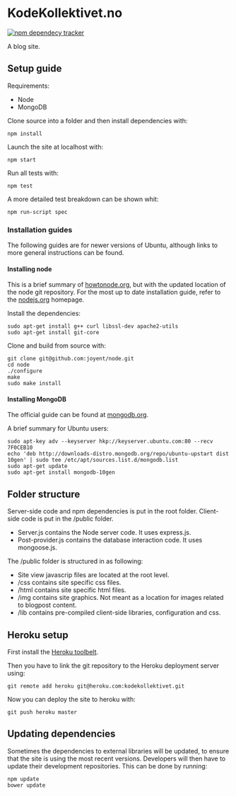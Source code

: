 KodeKollektivet.no
==================
[![npm dependecy tracker](https://david-dm.org/teodoran/blog-photo.png)](https://david-dm.org/teodoran/blog-photo)

A blog site.

Setup guide
-----------
Requirements:

* Node
* MongoDB

Clone source into a folder and then install dependencies with: 

```
npm install
```

Launch the site at localhost with:

```
npm start
```

Run all tests with:

```
npm test
```

A more detailed test breakdown can be shown whit:

```
npm run-script spec
```


### Installation guides

The following guides are for newer versions of Ubuntu, although links to more general instructions can be found.

#### Installing node

This is a brief summary of [howtonode.org](http://howtonode.org/how-to-install-nodejs), but with the updated location of the node git repository. For the most up to date installation guide, refer to the [nodejs.org](http://nodejs.org/download/) homepage.

Install the dependencies:

```
sudo apt-get install g++ curl libssl-dev apache2-utils
sudo apt-get install git-core
```

Clone and build from source with:

```
git clone git@github.com:joyent/node.git
cd node
./configure
make
sudo make install
```

#### Installing MongoDB

The official guide can be found at [mongodb.org](http://docs.mongodb.org/manual/installation/).

A brief summary for Ubuntu users:

```
sudo apt-key adv --keyserver hkp://keyserver.ubuntu.com:80 --recv 7F0CEB10
echo 'deb http://downloads-distro.mongodb.org/repo/ubuntu-upstart dist 10gen' | sudo tee /etc/apt/sources.list.d/mongodb.list
sudo apt-get update
sudo apt-get install mongodb-10gen
```

Folder structure
----------------

Server-side code and npm dependencies is put in the root folder. Client-side code is put in the /public folder.

* Server.js contains the Node server code. It uses express.js. 
* Post-provider.js contains the database interaction code. It uses mongoose.js.

The /public folder is structured in as following:

* Site view javascrip files are located at the root level.
* /css contains site specific css files.
* /html contains site specific html files.
* /img contains site graphics. Not meant as a location for images related to blogpost content.
* /lib contains pre-compiled client-side libraries, configuration and css.


Heroku setup
------------

First install the [Heroku toolbelt](https://devcenter.heroku.com/articles/quickstart#step-2-install-the-heroku-toolbelt).

Then you have to link the git repository to the Heroku deployment server using:

```
git remote add heroku git@heroku.com:kodekollektivet.git
```

Now you can deploy the site to heroku with:

```
git push heroku master
```


Updating dependencies
---------------------

Sometimes the dependencies to external libraries will be updated, to ensure that the site is using the most recent versions. Developers will then have to update their development repositories. This can be done by running:

```
npm update
bower update
```
